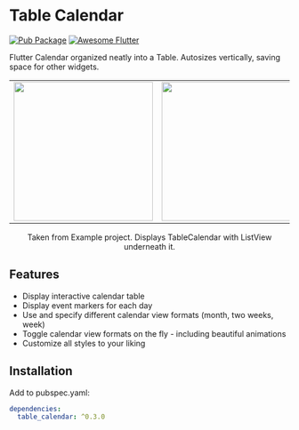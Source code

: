 # Table Calendar

[![Pub Package](https://img.shields.io/pub/v/table_calendar.svg?style=flat-square)](https://pub.dartlang.org/packages/table_calendar)
[![Awesome Flutter](https://img.shields.io/badge/Awesome-Flutter-52bdeb.svg?longCache=true&style=flat-square)](https://github.com/Solido/awesome-flutter)

Flutter Calendar organized neatly into a Table. Autosizes vertically, saving space for other widgets.

<div style="text-align: center">
  <table><tr>
  <td style="text-align: center">
    <img src="https://raw.githubusercontent.com/aleksanderwozniak/table_calendar/assets/calendar_month.png" width="250" />
  </td>
  <td style="text-align: center">
    <img src="https://raw.githubusercontent.com/aleksanderwozniak/table_calendar/assets/calendar_week.png" width="250" />
  </td>
  </tr></table>
  Taken from Example project.
  Displays TableCalendar with ListView underneath it.
</div>



## Features

* Display interactive calendar table
* Display event markers for each day
* Use and specify different calendar view formats (month, two weeks, week)
* Toggle calendar view formats on the fly - including beautiful animations
* Customize all styles to your liking

## Installation

Add to pubspec.yaml:

```yaml
dependencies:
  table_calendar: ^0.3.0
```
